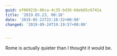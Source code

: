 ```yaml
---
guid: ef06921b-06ca-4c35-bd36-b6eb65c6741a
title: '2019.05.23, 00:18'
date: '2019-05-22T22:18:32+00:00'
changed: '2019-09-24T19:19:57+00:00'


---
```


Rome is actually quieter than I thought it would be. 
